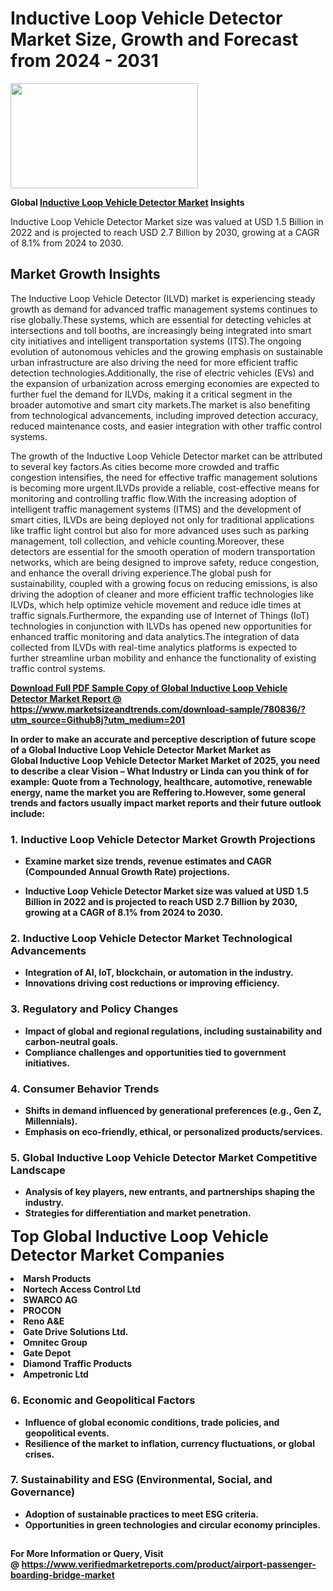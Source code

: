 <H1>Inductive Loop Vehicle Detector Market Size, Growth and Forecast from 2024 - 2031</H1><img class="aligncenter size-medium wp-image-584254" src="https://thirdeyenews.in/wp-content/uploads/2024/09/Global-Market-Research-300x168.jpeg" alt="" width="300" height="168" /><p><strong>Global&nbsp;<a href="https://www.marketsizeandtrends.com/download-sample/780836/?utm_source=Github8j?utm_medium=201">Inductive Loop Vehicle Detector Market</a> Insights</strong></p><p>Inductive Loop Vehicle Detector Market size was valued at USD 1.5 Billion in 2022 and is projected to reach USD 2.7 Billion by 2030, growing at a CAGR of 8.1% from 2024 to 2030.</p><p><h2>Market Growth Insights</h2> <p>The Inductive Loop Vehicle Detector (ILVD) market is experiencing steady growth as demand for advanced traffic management systems continues to rise globally.These systems, which are essential for detecting vehicles at intersections and toll booths, are increasingly being integrated into smart city initiatives and intelligent transportation systems (ITS).The ongoing evolution of autonomous vehicles and the growing emphasis on sustainable urban infrastructure are also driving the need for more efficient traffic detection technologies.Additionally, the rise of electric vehicles (EVs) and the expansion of urbanization across emerging economies are expected to further fuel the demand for ILVDs, making it a critical segment in the broader automotive and smart city markets.The market is also benefiting from technological advancements, including improved detection accuracy, reduced maintenance costs, and easier integration with other traffic control systems.</p> <p><strong><a href="sample-link"></a></strong></p> <p>The growth of the Inductive Loop Vehicle Detector market can be attributed to several key factors.As cities become more crowded and traffic congestion intensifies, the need for effective traffic management solutions is becoming more urgent.ILVDs provide a reliable, cost-effective means for monitoring and controlling traffic flow.With the increasing adoption of intelligent traffic management systems (ITMS) and the development of smart cities, ILVDs are being deployed not only for traditional applications like traffic light control but also for more advanced uses such as parking management, toll collection, and vehicle counting.Moreover, these detectors are essential for the smooth operation of modern transportation networks, which are being designed to improve safety, reduce congestion, and enhance the overall driving experience.The global push for sustainability, coupled with a growing focus on reducing emissions, is also driving the adoption of cleaner and more efficient traffic technologies like ILVDs, which help optimize vehicle movement and reduce idle times at traffic signals.Furthermore, the expanding use of Internet of Things (IoT) technologies in conjunction with ILVDs has opened new opportunities for enhanced traffic monitoring and data analytics.The integration of data collected from ILVDs with real-time analytics platforms is expected to further streamline urban mobility and enhance the functionality of existing traffic control systems.</p> <p><strong><a href="more-link"></p><p><span class=""><strong>Download Full PDF Sample Copy of Global Inductive Loop Vehicle Detector Market Report</strong> @ <a href="https://www.marketsizeandtrends.com/download-sample/780836/?utm_source=Github8j?utm_medium=201" target="_blank">https://www.marketsizeandtrends.com/download-sample/780836/?utm_source=Github8j?utm_medium=201</a></span></p><p>In order to make an accurate and perceptive description of future scope of a Global&nbsp;Inductive Loop Vehicle Detector Market Market as Global&nbsp;Inductive Loop Vehicle Detector Market Market of 2025, you need to describe a clear Vision &ndash; What Industry or Linda can you think of for example: Quote from a Technology, healthcare, automotive, renewable energy, name the market you are Reffering to.However, some general trends and factors usually impact market reports and their future outlook include:</p><h3>1.&nbsp;<strong>Inductive Loop Vehicle Detector Market Growth Projections</strong></h3><ul><li>Examine market size trends, revenue estimates and CAGR (Compounded Annual Growth Rate) projections.</li><li><p>Inductive Loop Vehicle Detector Market size was valued at USD 1.5 Billion in 2022 and is projected to reach USD 2.7 Billion by 2030, growing at a CAGR of 8.1% from 2024 to 2030.</p></li></ul><h3>2.&nbsp;<strong>Inductive Loop Vehicle Detector Market Technological Advancements</strong></h3><ul><li>Integration of AI, IoT, blockchain, or automation in the industry.</li><li>Innovations driving cost reductions or improving efficiency.</li></ul><h3>3.&nbsp;<strong>Regulatory and Policy Changes</strong></h3><ul><li>Impact of global and regional regulations, including sustainability and carbon-neutral goals.</li><li>Compliance challenges and opportunities tied to government initiatives.</li></ul><h3>4.&nbsp;<strong>Consumer Behavior Trends</strong></h3><ul><li>Shifts in demand influenced by generational preferences (e.g., Gen Z, Millennials).</li><li>Emphasis on eco-friendly, ethical, or personalized products/services.</li></ul><h3>5.&nbsp;<strong>Global Inductive Loop Vehicle Detector Market Competitive Landscape</strong></h3><ul><li>Analysis of key players, new entrants, and partnerships shaping the industry.</li><li>Strategies for differentiation and market penetration.</li></ul><p data-pm-slice="1 1 []"><span style="color: inherit; font-family: inherit; font-size: 25px;">Top Global Inductive Loop Vehicle Detector Market Companies</span></p><div class="" data-test-id=""><p><li>Marsh Products</li><li> Nortech Access Control Ltd</li><li> SWARCO AG</li><li> PROCON</li><li> Reno A&E</li><li> Gate Drive Solutions Ltd.</li><li> Omnitec Group</li><li> Gate Depot</li><li> Diamond Traffic Products</li><li> Ampetronic Ltd</li></p></div><h3>6.&nbsp;<strong>Economic and Geopolitical Factors</strong></h3><ul><li>Influence of global economic conditions, trade policies, and geopolitical events.</li><li>Resilience of the market to inflation, currency fluctuations, or global crises.</li></ul><h3>7.&nbsp;<strong>Sustainability and ESG (Environmental, Social, and Governance)</strong></h3><ul><li>Adoption of sustainable practices to meet ESG criteria.</li><li>Opportunities in green technologies and circular economy principles.</li></ul><h2><strong style="font-size: 14px;">For More Information or Query, Visit @&nbsp;</strong><a style="background-color: #ffffff; font-size: 14px;" href="https://www.marketsizeandtrends.com/report/inductive-loop-vehicle-detector-market/" target="_blank">https://www.verifiedmarketreports.com/product/airport-passenger-boarding-bridge-market</a></h2>